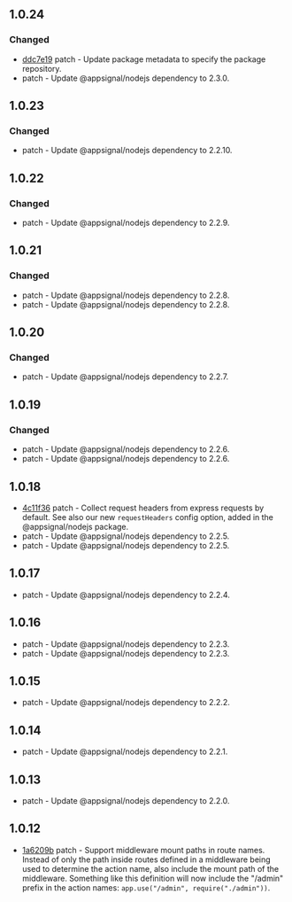 

## 1.0.24

### Changed

- [ddc7e19](https://github.com/appsignal/appsignal-nodejs/commit/ddc7e19277409552db671e68bdfd88fea95e8f57) patch - Update package metadata to specify the package repository.
- patch - Update @appsignal/nodejs dependency to 2.3.0.

## 1.0.23

### Changed

- patch - Update @appsignal/nodejs dependency to 2.2.10.

## 1.0.22

### Changed

- patch - Update @appsignal/nodejs dependency to 2.2.9.

## 1.0.21

### Changed

- patch - Update @appsignal/nodejs dependency to 2.2.8.
- patch - Update @appsignal/nodejs dependency to 2.2.8.

## 1.0.20

### Changed

- patch - Update @appsignal/nodejs dependency to 2.2.7.

## 1.0.19

### Changed

- patch - Update @appsignal/nodejs dependency to 2.2.6.
- patch - Update @appsignal/nodejs dependency to 2.2.6.

## 1.0.18

- [4c11f36](https://github.com/appsignal/appsignal-nodejs/commit/4c11f36b292e090fd1dc2aa2ff7001b371bdb8cf) patch - Collect request headers from express requests by default. See also our new `requestHeaders` config
  option, added in the @appsignal/nodejs package.
- patch - Update @appsignal/nodejs dependency to 2.2.5.
- patch - Update @appsignal/nodejs dependency to 2.2.5.

## 1.0.17

- patch - Update @appsignal/nodejs dependency to 2.2.4.

## 1.0.16

- patch - Update @appsignal/nodejs dependency to 2.2.3.
- patch - Update @appsignal/nodejs dependency to 2.2.3.

## 1.0.15

- patch - Update @appsignal/nodejs dependency to 2.2.2.

## 1.0.14

- patch - Update @appsignal/nodejs dependency to 2.2.1.

## 1.0.13

- patch - Update @appsignal/nodejs dependency to 2.2.0.

## 1.0.12

- [1a6209b](https://github.com/appsignal/appsignal-nodejs/commit/1a6209bc1ec4b079a045ebd7be8ee44c34393350) patch - Support middleware mount paths in route names. Instead of only the path inside routes defined in a middleware being used to determine the action name, also include the mount path of the middleware. Something like this definition will now include the "/admin" prefix in the action names: `app.use("/admin", require("./admin"))`.
